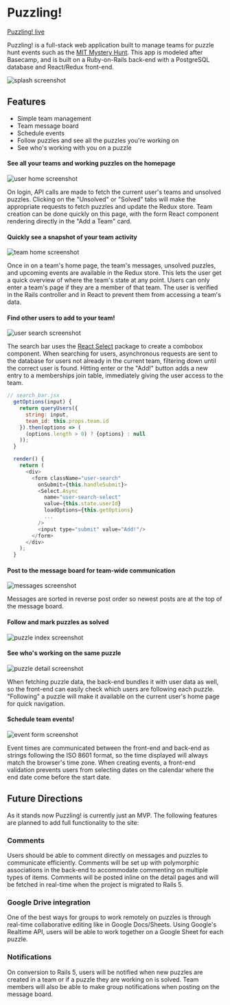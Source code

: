 # Puzzling!

[Puzzling! live][heroku]

[heroku]: http://puzzling-app.herokuapp.com/#/teams/1/schedule

Puzzling! is a full-stack web application built to manage teams for puzzle hunt events such as the [MIT Mystery Hunt][mystery]. This app is modeled after Basecamp, and is built on a Ruby-on-Rails back-end with a PostgreSQL database and React/Redux front-end.

[mystery]: http://www.mit.edu/~puzzle/

![splash screenshot](docs/screenshots/splash-page.png)

## Features
  - Simple team management
  - Team message board
  - Schedule events
  - Follow puzzles and see all the puzzles you're working on
  - See who's working with you on a puzzle

#### See all your teams and working puzzles on the homepage
![user home screenshot](docs/screenshots/user-home.png)

On login, API calls are made to fetch the current user's teams and unsolved puzzles. Clicking on the "Unsolved" or "Solved" tabs will make the appropriate requests to fetch puzzles and update the Redux store. Team creation can be done quickly on this page, with the form React component rendering directly in the "Add a Team" card.

#### Quickly see a snapshot of your team activity
![team home screenshot](docs/screenshots/team-home.png)

Once in on a team's home page, the team's messages, unsolved puzzles, and upcoming events are available in the Redux store. This lets the user get a quick overview of where the team's state at any point. Users can only enter a team's page if they are a member of that team. The user is verified in the Rails controller and in React to prevent them from accessing a team's data.

#### Find other users to add to your team!
![user search screenshot](docs/screenshots/user-search.png)

The search bar uses the [React Select][select] package to create a combobox component. When searching for users, asynchronous requests are sent to the database for users not already in the current team, filtering down until the correct user is found. Hitting enter or the "Add!" button adds a new entry to a memberships join table, immediately giving the user access to the team.

[select]: https://github.com/JedWatson/react-select

```javascript
// search_bar.jsx
  getOptions(input) {
    return queryUsers({
      string: input,
      team_id: this.props.team.id
    }).then(options => (
      (options.length > 0) ? {options} : null
    ));
  }

  render() {
    return (
      <div>
        <form className="user-search"
          onSubmit={this.handleSubmit}>
          <Select.Async
            name="user-search-select"
            value={this.state.userId}
            loadOptions={this.getOptions}
            ...
          />
          <input type="submit" value="Add!"/>
        </form>
      </div>
    );
  }
```

#### Post to the message board for team-wide communication
![messages screenshot](docs/screenshots/message-board.png)

Messages are sorted in reverse post order so newest posts are at the top of the message board.

#### Follow and mark puzzles as solved
![puzzle index screenshot](docs/screenshots/puzzle-index.png)

#### See who's working on the same puzzle
![puzzle detail screenshot](docs/screenshots/puzzle-detail.png)

When fetching puzzle data, the back-end bundles it with user data as well, so the front-end can easily check which users are following each puzzle. "Following" a puzzle will make it available on the current user's home page for quick navigation.

#### Schedule team events!
![event form screenshot](docs/screenshots/event-form.png)

Event times are communicated between the front-end and back-end as strings following the ISO 8601 format, so the time displayed will always match the browser's time zone. When creating events, a front-end validation prevents users from selecting dates on the calendar where the end date come before the start date.

## Future Directions

As it stands now Puzzling! is currently just an MVP. The following features are planned to add full functionality to the site:

### Comments

Users should be able to comment directly on messages and puzzles to communicate efficiently. Comments will be set up with polymorphic associations in the back-end to accommodate commenting on multiple types of items. Comments will be posted inline on the detail pages and will be fetched in real-time when the project is migrated to Rails 5.

### Google Drive integration

One of the best ways for groups to work remotely on puzzles is through real-time collaborative editing like in Google Docs/Sheets. Using Google's Realtime API, users will be able to work together on a Google Sheet for each puzzle.

### Notifications

On conversion to Rails 5, users will be notified when new puzzles are created in a team or if a puzzle they are working on is solved. Team members will also be able to make group notifications when posting on the message board.
